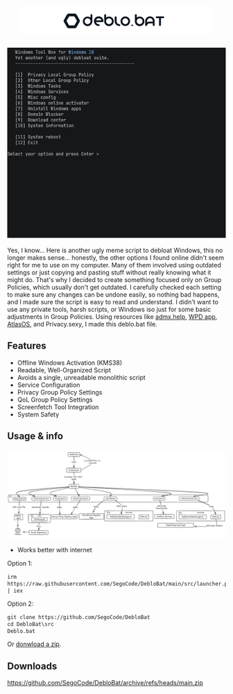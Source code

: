 <h1 align="center"><img src="https://github.com/SegoCode/DebloBat/blob/main/media/header.png"></h1>
<h3 align="center"><img  src="https://github.com/SegoCode/DebloBat/blob/main/media/demo-2.gif"></h3>

Yes, I know... Here is another ugly meme script to debloat Windows, this no longer makes sense... honestly, the other options I found online didn't seem right for me to use on my computer. Many of them involved using outdated settings or just copying and pasting stuff without really knowing what it might do. That's why I decided to create something focused only on Group Policies, which usually don't get outdated. I carefully checked each setting to make sure any changes can be undone easily, so nothing bad happens, and I made sure the script is easy to read and understand. I didn't want to use any private tools, harsh scripts, or Windows iso just for some basic adjustments in Group Policies. Using resources like [admx.help](https://admx.help), [WPD app](https://wpd.app/), [AtlasOS](https://github.com/Atlas-OS/Atlas), and Privacy.sexy, I made this deblo.bat file.


## Features
- Offline Windows Activation (KMS38)
- Readable, Well-Organized Script
- Avoids a single, unreadable monolithic script
- Service Configuration
- Privacy Group Policy Settings
- QoL Group Policy Settings
- Screenfetch Tool Integration
- System Safety

## Usage & info

<h3 align="center"><img  src="https://github.com/SegoCode/DebloBat/blob/main/media/diagramRunFlow.png"></h3>


- Works better with internet

Option 1:
```shell
irm https://raw.githubusercontent.com/SegoCode/DebloBat/main/src/launcher.ps1 | iex
```
Option 2:
```shell
git clone https://github.com/SegoCode/DebloBat
cd DebloBat\src
Deblo.bat
```
Or [donwload a zip](https://github.com/SegoCode/DebloBat/archive/refs/heads/main.zip).

## Downloads

https://github.com/SegoCode/DebloBat/archive/refs/heads/main.zip
